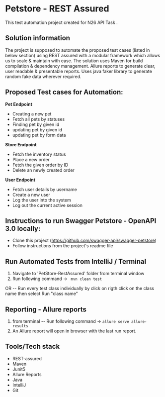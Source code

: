 # Petstore - REST Assured

This test automation project created for N26 API Task .
	
Solution information
----------------------
The project is supposed to automate the proposed test cases (listed in below section) using REST assured with a modular framework which allows us to scale & maintain with ease. The solution uses Maven for build compilation & dependency management. Allure reports to generate clear, user readable & presentable reports. Uses java faker library to generate random fake data wherever required.
	
Proposed Test cases for Automation:
----------------------
**Pet Endpoint**
- Creating a new pet
- Fetch all pets by statuses
- Finding pet by given id
- updating pet by given id
- updating pet by form data

**Store Endpoint**
- Fetch the inventory status
- Place a new order
- Fetch the given order by ID
- Delete an newly created order

**User Endpoint**
- Fetch user details by username
- Create a new user
- Log the user into the system
- Log out the current active session	
	
Instructions to run Swagger Petstore - OpenAPI 3.0 locally:
----------------------
- Clone this project (https://github.com/swagger-api/swagger-petstore)
- Follow instructions from the project's readme file
	
Run Automated Tests from IntelliJ / Terminal
----------------------
1. Navigate to 'PetStore-RestAssured' folder from terminal window
2. Run following command -> ``` mvn clean test```

OR -- Run every test class individually by click on rigth click on the class name then select Run "class name"

Reporting - Allure reports
----------------------
1. from terminal -- Run following command -> ```allure serve allure-results```
2. An Allure report will open in browser with the last run report.

Tools/Tech stack
----------------------
- REST-assured
- Maven
- Junit5
- Allure Reports
- Java
- IntelliJ
- Git
